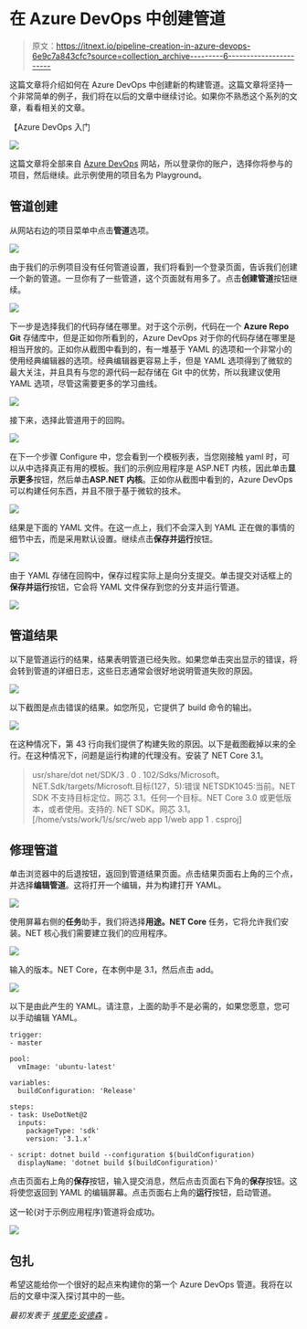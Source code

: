 # 在 Azure DevOps 中创建管道

> 原文：<https://itnext.io/pipeline-creation-in-azure-devops-6e9c7a843cfc?source=collection_archive---------6----------------------->

这篇文章将介绍如何在 Azure DevOps 中创建新的构建管道。这篇文章将坚持一个非常简单的例子，我们将在以后的文章中继续讨论。如果你不熟悉这个系列的文章，看看相关的文章。

【Azure DevOps 入门

![](img/0092bed896762f912099c5292c252bd3.png)

这篇文章将全部来自 [Azure DevOps](https://dev.azure.com/) 网站，所以登录你的账户，选择你将参与的项目，然后继续。此示例使用的项目名为 Playground。

## 管道创建

从网站右边的项目菜单中点击**管道**选项。

![](img/9afb5a7219e83f85425d596a3e5cdc2d.png)

由于我们的示例项目没有任何管道设置，我们将看到一个登录页面，告诉我们创建一个新的管道。一旦你有了一些管道，这个页面就有用多了。点击**创建管道**按钮继续。

![](img/35d65e23e7f85db9ed6ab121d87e1f96.png)

下一步是选择我们的代码存储在哪里。对于这个示例，代码在一个 **Azure Repo Git** 存储库中，但是正如你所看到的，Azure DevOps 对于你的代码存储在哪里是相当开放的。正如你从截图中看到的，有一堆基于 YAML 的选项和一个非常小的使用经典编辑器的选项。经典编辑器更容易上手，但是 YAML 选项得到了微软的最大关注，并且具有与您的源代码一起存储在 Git 中的优势，所以我建议使用 YAML 选项，尽管这需要更多的学习曲线。

![](img/fec8cb32b2905592b11452540544ad66.png)

接下来，选择此管道用于的回购。

![](img/49fa24e38020d33683b258d0c796436a.png)

在下一个步骤 Configure 中，您会看到一个模板列表，当您刚接触 yaml 时，可以从中选择真正有用的模板。我们的示例应用程序是 ASP.NET 内核，因此单击**显示更多**按钮，然后单击**ASP.NET 内核**。正如你从截图中看到的，Azure DevOps 可以构建任何东西，并且不限于基于微软的技术。

![](img/f4dd7875fb30755e584da9eaeed14942.png)

结果是下面的 YAML 文件。在这一点上，我们不会深入到 YAML 正在做的事情的细节中去，而是采用默认设置。继续点击**保存并运行**按钮。

![](img/7e39ec8dd6b2fe628f941b3aefd8b608.png)

由于 YAML 存储在回购中，保存过程实际上是向分支提交。单击提交对话框上的**保存并运行**按钮，它会将 YAML 文件保存到您的分支并运行管道。

![](img/bd94b851d8d6a2293c37c416972afc86.png)

## 管道结果

以下是管道运行的结果，结果表明管道已经失败。如果您单击突出显示的错误，将会转到管道的详细日志，这些日志通常会很好地说明管道失败的原因。

![](img/acd11d828cd881f8d1c88ac072d19f9e.png)

以下截图是点击错误的结果。如您所见，它提供了 build 命令的输出。

![](img/f387cc3348c6a4a1b3d9240c67e62981.png)

在这种情况下，第 43 行向我们提供了构建失败的原因。以下是截图截掉以来的全行。在这种情况下，问题是运行构建的代理没有。安装了 NET Core 3.1。

> usr/share/dot net/SDK/3 . 0 . 102/Sdks/Microsoft。NET.Sdk/targets/Microsoft.目标(127，5):错误 NETSDK1045:当前。NET SDK 不支持目标定位。网芯 3.1。任何一个目标。NET Core 3.0 或更低版本，或者使用。支持的. NET SDK。网芯 3.1。[/home/vsts/work/1/s/src/web app 1/web app 1 . csproj]

## 修理管道

单击浏览器中的后退按钮，返回到管道结果页面。点击结果页面右上角的三个点，并选择**编辑管道**。这将打开一个编辑，并为构建打开 YAML。

![](img/49097a704521a947e708b6a07808a196.png)

使用屏幕右侧的**任务**助手，我们将选择**用途。NET Core** 任务，它将允许我们安装。NET 核心我们需要建立我们的应用程序。

![](img/d7143827ecdde43a74d4695935a99581.png)

输入的版本。NET Core，在本例中是 3.1，然后点击 add。

![](img/8db94e2b5abb709330e7a5382d918ec5.png)

以下是由此产生的 YAML。请注意，上面的助手不是必需的，如果您愿意，您可以手动编辑 YAML。

```
trigger:
- master

pool:
  vmImage: 'ubuntu-latest'

variables:
  buildConfiguration: 'Release'

steps:
- task: UseDotNet@2
  inputs:
    packageType: 'sdk'
    version: '3.1.x'

- script: dotnet build --configuration $(buildConfiguration)
  displayName: 'dotnet build $(buildConfiguration)'
```

点击页面右上角的**保存**按钮，输入提交消息，然后点击页面右下角的**保存**按钮。这将使您返回到 YAML 的编辑屏幕。点击页面右上角的**运行**按钮，启动管道。

这一轮(对于示例应用程序)管道将会成功。

![](img/6f9990fc37feec684c6f67160a9101e9.png)

## 包扎

希望这能给你一个很好的起点来构建你的第一个 Azure DevOps 管道。我将在以后的文章中深入探讨其中的一些。

*最初发表于* [*埃里克·安德森*](https://elanderson.net/2020/03/pipeline-creation-in-azure-devops/) *。*